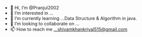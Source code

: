 - 👋 Hi, I’m @Pranjul2002
- 👀 I’m interested in ...
- 🌱 I’m currently learning ...Data Structure & Algorithm in java.
- 💞️ I’m looking to collaborate on ...
- 📫 How to reach me ...shivamkhankriyal515@gmail.com

<!---
Pranjul2002/Pranjul2002 is a ✨ special ✨ repository because its `README.md` (this file) appears on your GitHub profile.
You can click the Preview link to take a look at your changes.
--->
